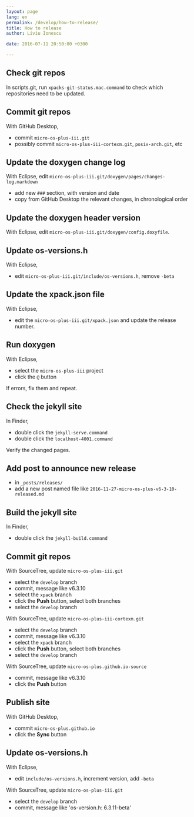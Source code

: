 ```yaml
---
layout: page
lang: en
permalink: /develop/how-to-release/
title: How to release
author: Liviu Ionescu

date: 2016-07-11 20:50:00 +0300

---
```


## Check git repos

In scripts.git, run `xpacks-git-status.mac.command` to check which repositories need to be updated.

## Commit git repos

With GitHub Desktop,

* commit `micro-os-plus-iii.git`
* possibly commit `micro-os-plus-iii-cortexm.git`, `posix-arch.git`, etc

## Update the doxygen change log

With Eclipse, edit `micro-os-plus-iii.git/doxygen/pages/changes-log.markdown`

* add new `###` section, with version and date
* copy from GitHub Desktop the relevant changes, in chronological order

## Update the doxygen header version

With Eclipse, edit `micro-os-plus-iii.git/doxygen/config.doxyfile`.

## Update os-versions.h

With Eclipse,

* edit `micro-os-plus-iii.git/include/os-versions.h`, remove `-beta`

## Update the xpack.json file

With Eclipse,

- edit the `micro-os-plus-iii.git/xpack.json` and update the release number.

## Run doxygen

With Eclipse,

* select the `micro-os-plus-iii` project
* click the `@` button

If errors, fix them and repeat.

## Check the jekyll site

In Finder,

* double click the `jekyll-serve.command`
* double click the `localhost-4001.command`

Verify the changed pages.

## Add post to announce new release

* in `_posts/releases/`
* add a new post named file like `2016-11-27-micro-os-plus-v6-3-10-released.md`

## Build the jekyll site

In Finder,

* double click the `jekyll-build.command`

## Commit git repos

With SourceTree, update `micro-os-plus-iii.git`

* select the `develop` branch
* commit, message like v6.3.10
* select the `xpack` branch
* click the **Push** button, select both branches
* select the `develop` branch

With SourceTree, update `micro-os-plus-iii-cortexm.git`

* select the `develop` branch
* commit, message like v6.3.10
* select the `xpack` branch
* click the **Push** button, select both branches
* select the `develop` branch

With SourceTree, update `micro-os-plus.github.io-source`

* commit, message like v6.3.10
* click the **Push** button

## Publish site

With GitHub Desktop,

* commit `micro-os-plus.github.io`
* click the **Sync** button

## Update os-versions.h

With Eclipse,

* edit `include/os-versions.h`, increment version, add `-beta`

With SourceTree, update `micro-os-plus-iii.git`

* select the `develop` branch
* commit, message like 'os-version.h: 6.3.11-beta'

